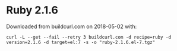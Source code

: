 # Ruby 2.1.6

Downloaded from buildcurl.com on 2018-05-02 with:

```
curl -L --get --fail --retry 3 buildcurl.com -d recipe=ruby -d version=2.1.6 -d target=el:7 -s -o "ruby-2.1.6.el-7.tgz"
```
